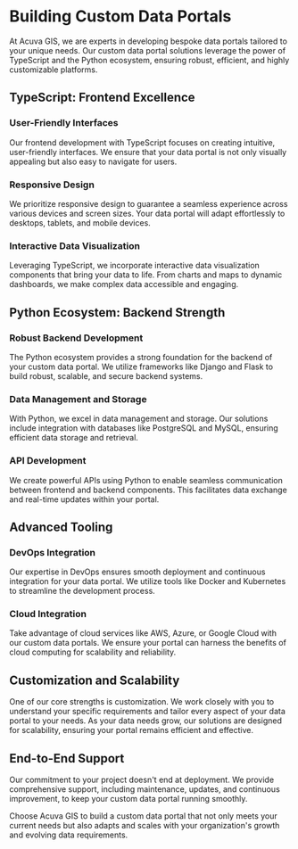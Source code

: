 # Building Custom Data Portals

At Acuva GIS, we are experts in developing bespoke data portals tailored to your unique needs. Our custom data portal solutions leverage the power of TypeScript and the Python ecosystem, ensuring robust, efficient, and highly customizable platforms.

## TypeScript: Frontend Excellence

### User-Friendly Interfaces

Our frontend development with TypeScript focuses on creating intuitive, user-friendly interfaces. We ensure that your data portal is not only visually appealing but also easy to navigate for users.

### Responsive Design

We prioritize responsive design to guarantee a seamless experience across various devices and screen sizes. Your data portal will adapt effortlessly to desktops, tablets, and mobile devices.

### Interactive Data Visualization

Leveraging TypeScript, we incorporate interactive data visualization components that bring your data to life. From charts and maps to dynamic dashboards, we make complex data accessible and engaging.

## Python Ecosystem: Backend Strength

### Robust Backend Development

The Python ecosystem provides a strong foundation for the backend of your custom data portal. We utilize frameworks like Django and Flask to build robust, scalable, and secure backend systems.

### Data Management and Storage

With Python, we excel in data management and storage. Our solutions include integration with databases like PostgreSQL and MySQL, ensuring efficient data storage and retrieval.

### API Development

We create powerful APIs using Python to enable seamless communication between frontend and backend components. This facilitates data exchange and real-time updates within your portal.

## Advanced Tooling

### DevOps Integration

Our expertise in DevOps ensures smooth deployment and continuous integration for your data portal. We utilize tools like Docker and Kubernetes to streamline the development process.

### Cloud Integration

Take advantage of cloud services like AWS, Azure, or Google Cloud with our custom data portals. We ensure your portal can harness the benefits of cloud computing for scalability and reliability.

## Customization and Scalability

One of our core strengths is customization. We work closely with you to understand your specific requirements and tailor every aspect of your data portal to your needs. As your data needs grow, our solutions are designed for scalability, ensuring your portal remains efficient and effective.

## End-to-End Support

Our commitment to your project doesn't end at deployment. We provide comprehensive support, including maintenance, updates, and continuous improvement, to keep your custom data portal running smoothly.

Choose Acuva GIS to build a custom data portal that not only meets your current needs but also adapts and scales with your organization's growth and evolving data requirements.

